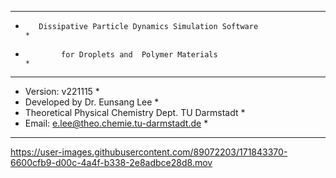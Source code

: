 ***************************************************************************
*        Dissipative Particle Dynamics Simulation Software                * 
*             for Droplets and  Polymer Materials                         * 
***************************************************************************
* Version: v221115                                                        *
* Developed by Dr. Eunsang Lee                                            *
* Theoretical Physical Chemistry Dept. TU Darmstadt                       *
* Email: e.lee@theo.chemie.tu-darmstadt.de                                *
***************************************************************************



https://user-images.githubusercontent.com/89072203/171843370-6600cfb9-d00c-4a4f-b338-2e8adbce28d8.mov

